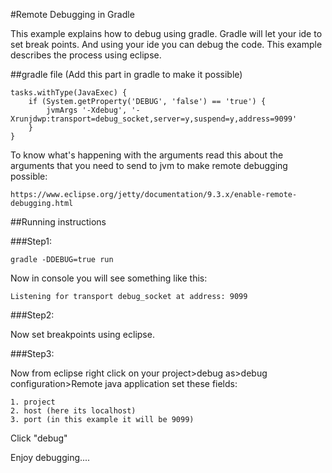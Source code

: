 #Remote Debugging in Gradle

This example explains how to debug using gradle. Gradle will let your ide to set break points. And using your ide you can debug the code. This example describes the process using eclipse.


##gradle file (Add this part in gradle to make it possible)
```
tasks.withType(JavaExec) {
    if (System.getProperty('DEBUG', 'false') == 'true') {
        jvmArgs '-Xdebug', '-Xrunjdwp:transport=debug_socket,server=y,suspend=y,address=9099'
    }
}
```

To know what's happening with the arguments read this about the arguments that you need to send to jvm to make remote debugging possible:
```
https://www.eclipse.org/jetty/documentation/9.3.x/enable-remote-debugging.html
```

##Running instructions

###Step1:

```
gradle -DDEBUG=true run
```
Now in console you will see something like this:
```
Listening for transport debug_socket at address: 9099
```

###Step2:

Now set breakpoints using eclipse.

###Step3:

Now from eclipse right click on your project>debug as>debug configuration>Remote java application
set these fields:

	1. project
	2. host (here its localhost)
	3. port (in this example it will be 9099)

Click "debug"


Enjoy debugging....